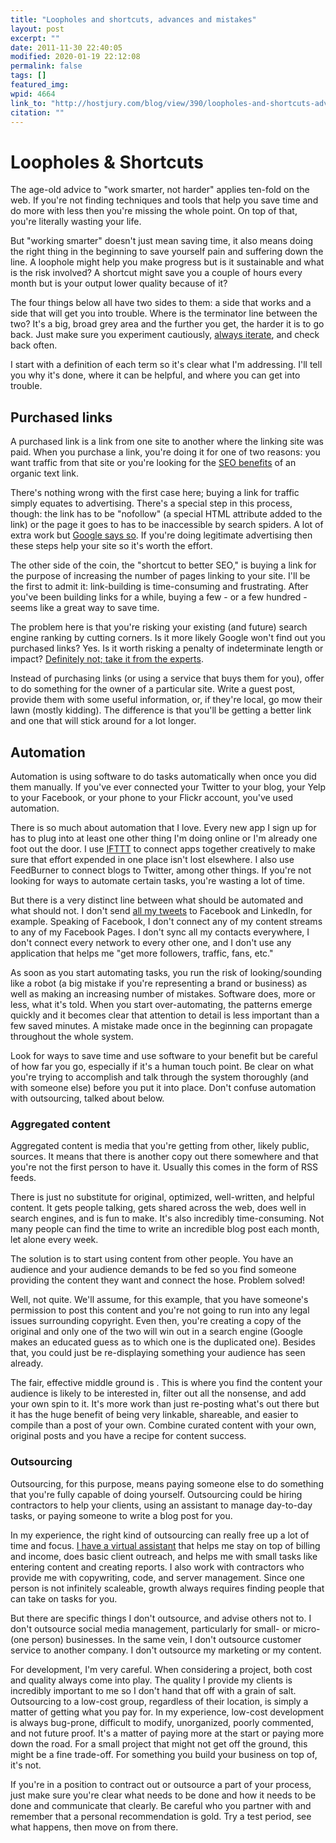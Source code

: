 ```yaml
---
title: "Loopholes and shortcuts, advances and mistakes"
layout: post
excerpt: ""
date: 2011-11-30 22:40:05
modified: 2020-01-19 22:12:08
permalink: false
tags: []
featured_img:
wpid: 4664
link_to: "http://hostjury.com/blog/view/390/loopholes-and-shortcuts-advances-and-mistakes"
citation: ""
---
```


# Loopholes & Shortcuts

The age-old advice to "work smarter, not harder" applies ten-fold on the web. If you're not finding techniques and tools that help you save time and do more with less then you're missing the whole point. On top of that, you're literally wasting your life.

But "working smarter" doesn't just mean saving time, it also means doing the right thing in the beginning to save yourself pain and suffering down the line. A loophole might help you make progress but is it sustainable and what is the risk involved? A shortcut might save you a couple of hours every month but is your output lower quality because of it?

The four things below all have two sides to them: a side that works and a side that will get you into trouble. Where is the terminator line between the two? It's a big, broad grey area and the further you get, the harder it is to go back. Just make sure you experiment cautiously, [always iterate](/do-it-and-then-do-it-better-an-iterative-mindset), and check back often.

I start with a definition of each term so it's clear what I'm addressing. I'll tell you why it's done, where it can be helpful, and where you can get into trouble.

## Purchased links

A purchased link is a link from one site to another where the linking site was paid. When you purchase a link, you're doing it for one of two reasons: you want traffic from that site or you're looking for the [SEO benefits](/tag/seo) of an organic text link.

There's nothing wrong with the first case here; buying a link for traffic simply equates to advertising. There's a special step in this process, though: the link has to be "nofollow" (a special HTML attribute added to the link) or the page it goes to has to be inaccessible by search spiders. A lot of extra work but [Google says so](https://support.google.com/webmasters/answer/66356?hl=en&visit_id=637192914768802278-3037726879&rd=1). If you're doing legitimate advertising then these steps help your site so it's worth the effort.

The other side of the coin, the "shortcut to better SEO," is buying a link for the purpose of increasing the number of pages linking to your site. I'll be the first to admit it: link-building is time-consuming and frustrating. After you've been building links for a while, buying a few - or a few hundred - seems like a great way to save time.

The problem here is that you're risking your existing (and future) search engine ranking by cutting corners. Is it more likely Google won't find out you purchased links? Yes. Is it worth risking a penalty of indeterminate length or impact? [Definitely not; take it from the experts](https://moz.com/community/q/text-link-ads-have-you-worked-with-them).

Instead of purchasing links (or using a service that buys them for you), offer to do something for the owner of a particular site. Write a guest post, provide them with some useful information, or, if they're local, go mow their lawn (mostly kidding). The difference is that you'll be getting a better link and one that will stick around for a lot longer.

## Automation

Automation is using software to do tasks automatically when once you did them manually. If you've ever connected your Twitter to your blog, your Yelp to your Facebook, or your phone to your Flickr account, you've used automation.

There is so much about automation that I love. Every new app I sign up for has to plug into at least one other thing I'm doing online or I'm already one foot out the door. I use [IFTTT](https://ifttt.com/) to connect apps together creatively to make sure that effort expended in one place isn't lost elsewhere. I also use FeedBurner to connect blogs to Twitter, among other things. If you're not looking for ways to automate certain tasks, you're wasting a lot of time.

But there is a very distinct line between what should be automated and what should not. I don't send [all my tweets](https://twitter.com/joshcanhelp) to Facebook and LinkedIn, for example. Speaking of Facebook, I don't connect any of my content streams to any of my Facebook Pages. I don't sync all my contacts everywhere, I don't connect every network to every other one, and I don't use any application that helps me "get more followers, traffic, fans, etc."

As soon as you start automating tasks, you run the risk of looking/sounding like a robot (a big mistake if you're representing a brand or business) as well as making an increasing number of mistakes. Software does, more or less, what it's told. When you start over-automating, the patterns emerge quickly and it becomes clear that attention to detail is less important than a few saved minutes. A mistake made once in the beginning can propagate throughout the whole system.

Look for ways to save time and use software to your benefit but be careful of how far you go, especially if it's a human touch point. Be clear on what you're trying to accomplish and talk through the system thoroughly (and with someone else) before you put it into place. Don't confuse automation with outsourcing, talked about below.

### Aggregated content

Aggregated content is media that you're getting from other, likely public, sources. It means that there is another copy out there somewhere and that you're not the first person to have it. Usually this comes in the form of RSS feeds.

There is just no substitute for original, optimized, well-written, and helpful content. It gets people talking, gets shared across the web, does well in search engines, and is fun to make. It's also incredibly time-consuming. Not many people can find the time to write an incredible blog post each month, let alone every week.

The solution is to start using content from other people. You have an audience and your audience demands to be fed so you find someone providing the content they want and connect the hose. Problem solved!

Well, not quite. We'll assume, for this example, that you have someone's permission to post this content and you're not going to run into any legal issues surrounding copyright. Even then, you're creating a copy of the original and only one of the two will win out in a search engine (Google makes an educated guess as to which one is the duplicated one). Besides that, you could just be re-displaying something your audience has seen already.

The fair, effective middle ground is . This is where you find the content your audience is likely to be interested in, filter out all the nonsense, and add your own spin to it. It's more work than just re-posting what's out there but it has the huge benefit of being very linkable, shareable, and easier to compile than a post of your own. Combine curated content with your own, original posts and you have a recipe for content success.

### Outsourcing

Outsourcing, for this purpose, means paying someone else to do something that you're fully capable of doing yourself. Outsourcing could be hiring contractors to help your clients, using an assistant to manage day-to-day tasks, or paying someone to write a blog post for you.

In my experience, the right kind of outsourcing can really free up a lot of time and focus. [I have a virtual assistant](/hiring-a-virtual-assistant/) that helps me stay on top of billing and income, does basic client outreach, and helps me with small tasks like entering content and creating reports. I also work with contractors who provide me with copywriting, code, and server management. Since one person is not infinitely scaleable, growth always requires finding people that can take on tasks for you.

But there are specific things I don't outsource, and advise others not to. I don't outsource social media management, particularly for small- or micro- (one person) businesses. In the same vein, I don't outsource customer service to another company. I don't outsource my marketing or my content.

For development, I'm very careful. When considering a project, both cost and quality always come into play. The quality I provide my clients is incredibly important to me so I don't hand that off with a grain of salt. Outsourcing to a low-cost group, regardless of their location, is simply a matter of getting what you pay for. In my experience, low-cost development is always bug-prone, difficult to modify, unorganized, poorly commented, and not future proof. It's a matter of paying more at the start or paying more down the road. For a small project that might not get off the ground, this might be a fine trade-off. For something you build your business on top of, it's not.

If you're in a position to contract out or outsource a part of your process, just make sure you're clear what needs to be done and how it needs to be done and communicate that clearly. Be careful who you partner with and remember that a personal recommendation is gold. Try a test period, see what happens, then move on from there.
